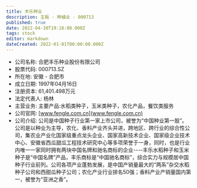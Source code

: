 ```yaml
---
title: 丰乐种业
description: 主板 - 种植业 - 000713
published: true
date: 2022-04-30T19:18:08.000Z
tags: stock
editor: markdown
dateCreated: 2022-01-01T00:00:00.000Z
---
```


- 公司名称: 合肥丰乐种业股份有限公司
- 股票代码: 000713.SZ
- 所在地: 安徽 - 合肥市
- 成立日期: 1997年04月16日
- 注册资本: 61,401.498万元
- 法定代表人: 杨林
- 主营业务: 主要产品:水稻类种子，玉米类种子，农化产品，餐饮类服务
- 公司官网: [www.fengle.com.cn](www.fengle.com.cn)
- 公司介绍: 公司是中国种子行业第一家上市公司，被誉为“中国种业第一股”。公司是以种业为主导，农化、香料产业齐头并进，跨地区、跨行业的综合性公司，集农业产业化国家级重点龙头企业、国家高新技术企业、国家级企业技术中心、安徽省西瓜甜瓜工程技术研究中心等多项荣誉于一身，同时，也是行业内唯一一家同时拥有两块中国名牌和驰名商标的企业----丰乐水稻种子和玉米种子是“中国名牌”产品，丰乐商标是“中国驰名商标”，综合实力与规模居中国种子行业前列。公司各项产业蓬勃发展，是中国产销量最大的“两系”杂交水稻种子公司和西甜瓜种子公司；农化产业行业排名50强；香料产业产销量国内第一，被誉为“亚洲之香”。



